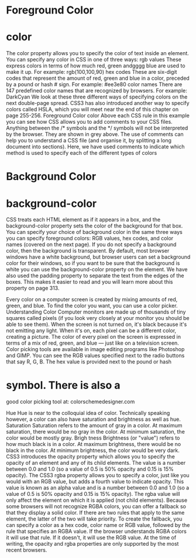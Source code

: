 # Foreground Color
# color
The color property allows you
to specify the color of text inside
an element. You can specify any
color in CSS in one of three ways:
rgb values
These express colors in terms
of how much red, green andgggg
blue are used to make it up. For
example: rgb(100,100,90)
hex codes
These are six-digit codes that
represent the amount of red,
green and blue in a color,
preceded by a pound or hash #
sign. For example: #ee3e80
color names
There are 147 predefined color
names that are recognized
by browsers. For example:
DarkCyan
We look at these three different
ways of specifying colors on the
next double-page spread.
CSS3 has also introduced
another way to specify colors
called HSLA, which you will
meet near the end of this chapter
on page 255-256.
Foreground Color
color
Above each CSS rule in this
example you can see how CSS
allows you to add comments
to your CSS files. Anything
between the /* symbols and
the */ symbols will not be
interpreted by the browser.
They are shown in grey above.
The use of comments can help
you to understand a CSS file
(and organise it, by splitting a
long document into sections).
Here, we have used comments
to indicate which method is used
to specify each of the different
types of colors



# Background Color
# background-color

CSS treats each HTML element
as if it appears in a box, and the
background-color property
sets the color of the background
for that box.
You can specify your choice of
background color in the same
three ways you can specify
foreground colors: RGB values,
hex codes, and color names
(covered on the next page).
If you do not specify a
background color, then the
background is transparent.
By default, most browser
windows have a white
background, but browser users
can set a background color for
their windows, so if you want
to be sure that the background
is white you can use the
background-color property on
the <body> element.
We have also used the padding
property to separate the text
from the edges of the boxes.
This makes it easier to read and
you will learn more about this
property on page 313.


Every color on a computer screen is created by mixing amounts of red,
green, and blue. To find the color you want, you can use a color picker.
Understanding Color
Computer monitors are made
up of thousands of tiny squares
called pixels (if you look very
closely at your monitor you
should be able to see them).
When the screen is not turned
on, it's black because it's not
emitting any light. When it's
on, each pixel can be a different
color, creating a picture.
The color of every pixel on the
screen is expressed in terms of
a mix of red, green, and blue —
just like on a television screen.
Color picking tools are available
in image editing programs like
Photoshop and GIMP. You can
see the RGB values specified
next to the radio buttons that
say R, G, B.
The hex value is provided
next to the pound or hash
# symbol. There is also a
good color picking tool at:
colorschemedesigner.com

Hue
Hue is near to the colloquial idea
of color. Technically speaking
however, a color can also have
saturation and brightness as
well as hue.
Saturation
Saturation refers to the amount
of gray in a color. At maximum
saturation, there would be no
gray in the color. At minimum
saturation, the color would be
mostly gray.
Brigh tness
Brightness (or "value") refers
to how much black is in a color.
At maximum brightness, there
would be no black in the color.
At minimum brightness, the
color would be very dark.
CSS3 introduces the opacity
property which allows you to
specify the opacity of an element
and any of its child elements.
The value is a number between
0.0 and 1.0 (so a value of 0.5
is 50% opacity and 0.15 is 15%
opacity).
The CSS3 rgba property allows
you to specify a color, just like
you would with an RGB value,
but adds a fourth value to
indicate opacity. This value is
known as an alpha value and is
a number between 0.0 and 1.0
(so a value of 0.5 is 50% opacity
and 0.15 is 15% opacity). The
rgba value will only affect the
element on which it is applied
(not child elements).
Because some browsers will
not recognize RGBA colors, you
can offer a fallback so that they
display a solid color. If there are
two rules that apply to the same
element, the latter of the two
will take priority. To create the
fallback, you can specify a color
as a hex code, color name or
RGB value, followed by the rule
that specifies an RGBA value. If
the browser understands RGBA
colors it will use that rule. If it
doesn't, it will use the RGB value.
At the time of writing, the
opacity and rgba properties
are only supported by the most
recent browsers.